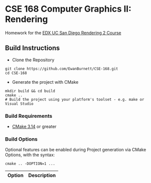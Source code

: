 # CSE 168 Computer Graphics II: Rendering

Homework for the [EDX UC San Diego Rendering 2 Course](https://learning.edx.org/course/course-v1:UCSanDiegoX+CSE168X+3T2024/home)

## Build Instructions
- Clone the Repository
```
git clone https://github.com/EwanBurnett/CSE-168.git
cd CSE-168 
```

- Generate the project with CMake
```
mkdir build && cd build
cmake .. 
# Build the project using your platform's toolset - e.g. make or Visual Studio
```

### Build Requirements
- [CMake 3.14](https://cmake.org) or greater

### Build Options
Optional features can be enabled during Project generation via CMake Options, with the syntax: 
```
cmake .. -DOPTION=1 ...
```

| Option | Description | 
| - | - |


